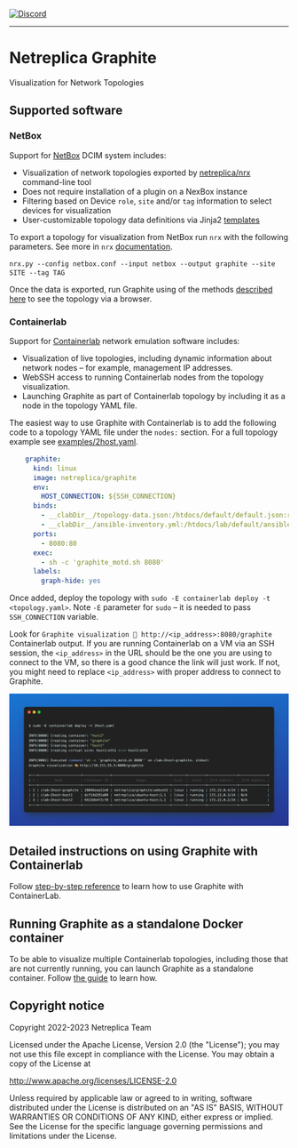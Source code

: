 [![Discord](https://img.shields.io/discord/1075106069862416525?label=discord)](https://discord.gg/M2SkgSdKht)

---
# Netreplica Graphite
Visualization for Network Topologies

## Supported software

### NetBox

Support for [NetBox](https://netbox.dev/) DCIM system includes:

* Visualization of network topologies exported by [netreplica/nrx](https://github.com/netreplica/nrx) command-line tool
* Does not require installation of a plugin on a NexBox instance
* Filtering based on Device `role`, `site` and/or `tag` information to select devices for visualization
* User-customizable topology data definitions via Jinja2 [templates](https://github.com/netreplica/templates/tree/main/graphite)

To export a topology for visualization from NetBox run `nrx` with the following parameters. See more in `nrx` [documentation](https://github.com/netreplica/nrx/tree/main#topology-visualization-with-graphite).

```Shell
nrx.py --config netbox.conf --input netbox --output graphite --site SITE --tag TAG
```

Once the data is exported, run Graphite using of the methods [described here](docs/DOCKER.md) to see the topology via a browser.

### Containerlab

Support for [Containerlab](https://containerlab.dev/) network emulation software includes:

* Visualization of live topologies, including dynamic information about network nodes – for example, management IP addresses.
* WebSSH access to running Containerlab nodes from the topology visualization.
* Launching Graphite as part of Containerlab topology by including it as a node in the topology YAML file.

The easiest way to use Graphite with Containerlab is to add the following code to a topology YAML file under the `nodes:` section. For a full topology example see [examples/2host.yaml](examples/2host.yaml).

```Yaml
    graphite:
      kind: linux
      image: netreplica/graphite
      env:
        HOST_CONNECTION: ${SSH_CONNECTION}
      binds:
        - __clabDir__/topology-data.json:/htdocs/default/default.json:ro
        - __clabDir__/ansible-inventory.yml:/htdocs/lab/default/ansible-inventory.yml:ro
      ports:
        - 8080:80
      exec:
        - sh -c 'graphite_motd.sh 8080'
      labels:
        graph-hide: yes
```

Once added, deploy the topology with `sudo -E containerlab deploy -t <topology.yaml>`. Note `-E` parameter for `sudo` – it is needed to pass `SSH_CONNECTION` variable.

Look for `Graphite visualization 🎨 http://<ip_address>:8080/graphite` Containerlab output. If you are running Containerlab on a VM via an SSH session, the `<ip_address>` in the URL should be the one you are using to connect to the VM, so there is a good chance the link will just work. If not, you might need to replace `<ip_address>` with proper address to connect to Graphite.

![Graphite visualization 🎨 link](images/clab-deploy-graphite-url-2host.png)

## Detailed instructions on using Graphite with Containerlab

Follow [step-by-step reference](docs/CONTAINERLAB.md) to learn how to use Graphite with ContainerLab.

## Running Graphite as a standalone Docker container

To be able to visualize multiple Containerlab topologies, including those that are not currently running, you can launch Graphite as a standalone container. Follow [the guide](docs/DOCKER.md) to learn how.

## Copyright notice

Copyright 2022-2023 Netreplica Team

Licensed under the Apache License, Version 2.0 (the "License");
you may not use this file except in compliance with the License.
You may obtain a copy of the License at

   http://www.apache.org/licenses/LICENSE-2.0

Unless required by applicable law or agreed to in writing, software
distributed under the License is distributed on an "AS IS" BASIS,
WITHOUT WARRANTIES OR CONDITIONS OF ANY KIND, either express or implied.
See the License for the specific language governing permissions and
limitations under the License.
